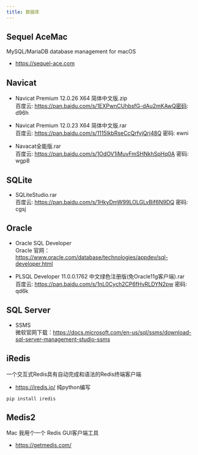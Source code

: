 ```yaml
---
title: 数据库
---
```


## Sequel Ace<span className="badge badge--primary">Mac</span>

MySQL/MariaDB database management for macOS

* https://sequel-ace.com

## Navicat

* Navicat Premium 12.0.26 X64 简体中文版.zip  
百度云: https://pan.baidu.com/s/1EXPwnCUhbsfG-dAu2mKAwQ密码: d96h

* Navicat Premium 12.0.23 X64 简体中文版.rar  
百度云: https://pan.baidu.com/s/1115lkbRseCcQrfyjQrj48Q 密码: ewni

* Navacat全能版.rar  
百度云: https://pan.baidu.com/s/1OdOV1iMuvFmSHNkhSpHq0A 密码: wgp8

## SQLite
* SQLiteStudio.rar  
百度云: https://pan.baidu.com/s/1HkyDmW99LOLGLvBif6N9DQ 密码: cgsj

## Oracle
* Oracle SQL Developer  
Oracle 官网：https://www.oracle.com/database/technologies/appdev/sql-developer.html

* PLSQL Developer 11.0.0.1762 中文绿色注册版(免Oracle11g客户端).rar  
百度云: https://pan.baidu.com/s/1nL0Cych2CP6fHvRLDYN2pw 密码: qd6k

## SQL Server

* SSMS  
微软官网下载：https://docs.microsoft.com/en-us/sql/ssms/download-sql-server-management-studio-ssms

## iRedis
一个交互式Redis具有自动完成和语法的Redis终端客户端
* https://iredis.io/
纯python编写
```shell
pip install iredis
```
## Medis2
<span className="badge badge--primary">Mac</span>
我用个一个 Redis GUI客户端工具
* https://getmedis.com/